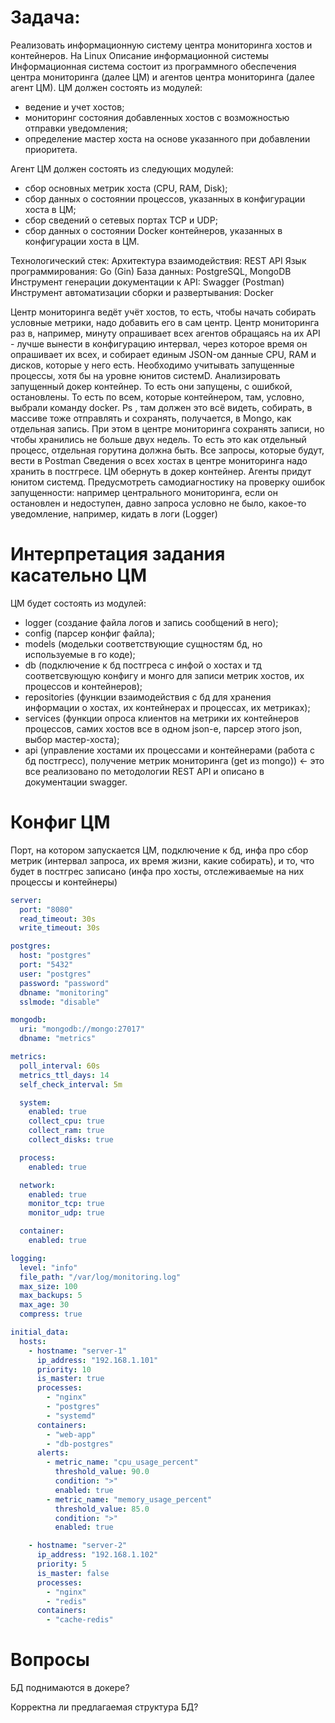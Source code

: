 # Задача: 
Реализовать информационную систему центра мониторинга хостов и контейнеров. На Linux
Описание информационной системы
Информационная система состоит из программного обеспечения центра мониторинга (далее ЦМ) и агентов центра мониторинга (далее агент ЦМ).
ЦМ должен состоять из модулей:
- ведение и учет хостов;
- мониторинг состояния добавленных хостов с возможностью отправки уведомления;
- определение мастер хоста на основе указанного при добавлении приоритета.

Агент ЦМ должен состоять из следующих модулей:
- сбор основных метрик хоста (CPU, RAM, Disk);
- сбор данных о состоянии процессов, указанных в конфигурации хоста в ЦМ;
- сбор сведений о сетевых портах ТСР и UDP;
- сбор данных о состоянии Docker контейнеров, указанных в конфигурации хоста в ЦМ.

Технологический стек:
Архитектура взаимодействия: REST API
Язык программирования: Go (Gin)
База данных: PostgreSQL, MongoDB
Инструмент генерации документации к API: Swagger (Postman)
Инструмент автоматизации сборки и развертывания: Docker

Центр мониторинга ведёт учёт хостов, то есть, чтобы начать собирать условные метрики, надо добавить его в сам центр. Центр мониторинга раз в, например, минуту опрашивает всех агентов обращаясь на их API - лучше вынести в конфигурацию интервал, через которое время он опрашивает их всех, и собирает единым JSON-ом данные CPU, RAM и дисков, которые у него есть. Необходимо учитывать запущенные процессы, хотя бы на уровне юнитов системD. Анализировать запущенный докер контейнер. То есть они запущены, с ошибкой, остановлены. То есть по всем, которые контейнером, там, условно, выбрали команду docker. Ps , там должен это всё видеть, собирать, в массиве тоже отправлять и сохранять, получается, в Mongo, как отдельная запись.
При этом в центре мониторинга сохранять записи, но чтобы хранились не больше двух недель. То есть это как отдельный процесс, отдельная горутина должна быть.
Все запросы, которые будут, вести в Postman
Сведения о всех хостах в центре мониторинга надо хранить в постгресе.
ЦМ обернуть в докер контейнер.
Агенты придут юнитом системд.
Предусмотреть самодиагностику на проверку ошибок запущенности: например центрального мониторинга, если он остановлен и недоступен, давно запроса условно не было, какое-то уведомление, например, кидать в логи (Logger)


# Интерпретация задания касательно ЦМ
ЦМ будет состоять из модулей:
- logger (создание файла логов и запись сообщений в него);
- config (парсер конфиг файла);
- models (модельки соответствующие сущностям бд, но используемые в го коде);
- db (подключение к бд постгреса с инфой о хостах и тд соответсвующую конфигу и монго для записи метрик хостов, их процессов и контейнеров);
- repositories (функции взаимодействия с бд для хранения информации о хостах, их контейнерах и процессах, их метриках);
- services (функции опроса клиентов на метрики их контейнеров процессов, самих хостов все в одном json-е, парсер этого json, выбор мастер-хоста);
- api (управление хостами их процессами и контейнерами (работа с бд постгресс), получение метрик мониторинга (get из mongo)) <- это все реализовано по методологии REST API и описано в документации swagger.

# Конфиг ЦМ
Порт, на котором запускается ЦМ, подключение к бд,  инфа про сбор метрик (интервал запроса, их время жизни, какие собирать), и то, что будет в постгрес записано (инфа про хосты, отслеживаемые на них процессы и контейнеры)
```yaml
server:
  port: "8080"
  read_timeout: 30s
  write_timeout: 30s

postgres:
  host: "postgres"
  port: "5432"
  user: "postgres"
  password: "password"
  dbname: "monitoring"
  sslmode: "disable"

mongodb:
  uri: "mongodb://mongo:27017"
  dbname: "metrics"

metrics:
  poll_interval: 60s
  metrics_ttl_days: 14
  self_check_interval: 5m

  system:
    enabled: true
    collect_cpu: true
    collect_ram: true
    collect_disks: true

  process:
    enabled: true

  network:
    enabled: true
    monitor_tcp: true
    monitor_udp: true

  container:
    enabled: true

logging:
  level: "info"
  file_path: "/var/log/monitoring.log"
  max_size: 100
  max_backups: 5
  max_age: 30
  compress: true

initial_data:
  hosts:
    - hostname: "server-1"
      ip_address: "192.168.1.101"
      priority: 10
      is_master: true
      processes:
        - "nginx"
        - "postgres"
        - "systemd"
      containers:
        - "web-app"
        - "db-postgres"
      alerts:
        - metric_name: "cpu_usage_percent"
          threshold_value: 90.0
          condition: ">"
          enabled: true
        - metric_name: "memory_usage_percent"
          threshold_value: 85.0
          condition: ">"
          enabled: true

    - hostname: "server-2"
      ip_address: "192.168.1.102"
      priority: 5
      is_master: false
      processes:
        - "nginx"
        - "redis"
      containers:
        - "cache-redis"
```

# Вопросы
БД поднимаются в докере?

Корректна ли предлагаемая структура БД?




